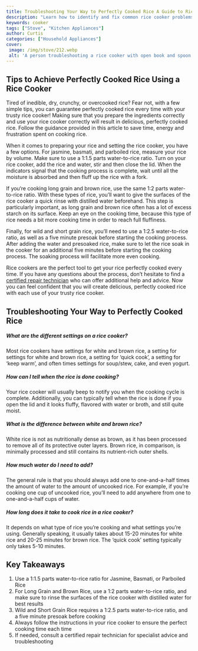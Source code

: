 ```yaml
---
title: Troubleshooting Your Way to Perfectly Cooked Rice A Guide to Rice Cooker Success
description: "Learn how to identify and fix common rice cooker problems in order to make perfectly cooked rice every time Get all the tips and tricks you need right here"
keywords: cooker
tags: ["Stove", "Kitchen Appliances"]
author: Curtis
categories: ["Household Appliances"]
cover: 
 image: /img/stove/212.webp
 alt: 'A person troubleshooting a rice cooker with open book and spoon in hand'
---
```

## Tips to Achieve Perfectly Cooked Rice Using a Rice Cooker

Tired of inedible, dry, crunchy, or overcooked rice? Fear not, with a few simple tips, you can guarantee perfectly cooked rice every time with your trusty rice cooker! Making sure that you prepare the ingredients correctly and use your rice cooker correctly will result in delicious, perfectly cooked rice. Follow the guidance provided in this article to save time, energy and frustration spent on cooking rice. 

When it comes to preparing your rice and setting the rice cooker, you have a few options. For jasmine, basmati, and parboiled rice, measure your rice by volume. Make sure to use a 1:1.5 parts water-to-rice ratio. Turn on your rice cooker, add the rice and water, stir and then close the lid. When the indicators signal that the cooking process is complete, wait until all the moisture is absorbed and then fluff up the rice with a fork.

If you‘re cooking long grain and brown rice, use the same 1:2 parts water-to-rice ratio. With these types of rice, you’ll want to give the surfaces of the rice cooker a quick rinse with distilled water beforehand. This step is particularly important, as long grain and brown rice often has a lot of excess starch on its surface. Keep an eye on the cooking time, because this type of rice needs a bit more cooking time in order to reach full fluffiness.

Finally, for wild and short grain rice, you’ll need to use a 1:2.5 water-to-rice ratio, as well as a five minute presoak before starting the cooking process. After adding the water and presoaked rice, make sure to let the rice soak in the cooker for an additional five minutes before starting the cooking process. The soaking process will facilitate more even cooking.

Rice cookers are the perfect tool to get your rice perfectly cooked every time. If you have any questions about the process, don’t hesitate to find a [certified repair technician](./pages/appliance-repair-technicians) who can offer additional help and advice. Now you can feel confident that you will create delicious, perfectly cooked rice with each use of your trusty rice cooker.

## Troubleshooting Your Way to Perfectly Cooked Rice

##### What are the different settings on a rice cooker?
Most rice cookers have settings for white and brown rice, a setting for settings for white and brown rice, a setting for ‘quick cook’, a setting for ‘keep warm’, and often times settings for soup/stew, cake, and even yogurt.

##### How can I tell when the rice is done cooking?
Your rice cooker will usually beep to notify you when the cooking cycle is complete. Additionally, you can typically tell when the rice is done if you open the lid and it looks fluffy, flavored with water or broth, and still quite moist.

##### What is the difference between white and brown rice?
White rice is not as nutritionally dense as brown, as it has been processed to remove all of its protective outer layers. Brown rice, in comparison, is minimally processed and still contains its nutrient-rich outer shells.

##### How much water do I need to add?
The general rule is that you should always add one to one-and-a-half times the amount of water to the amount of uncooked rice. For example, if you’re cooking one cup of uncooked rice, you’ll need to add anywhere from one to one-and-a-half cups of water.

##### How long does it take to cook rice in a rice cooker?
It depends on what type of rice you’re cooking and what settings you’re using. Generally speaking, it usually takes about 15-20 minutes for white rice and 20-25 minutes for brown rice. The ‘quick cook’ setting typically only takes 5-10 minutes.

## Key Takeaways 
1. Use a 1:1.5 parts water-to-rice ratio for Jasmine, Basmati, or Parboiled Rice
2. For Long Grain and Brown Rice, use a 1:2 parts water-to-rice ratio, and make sure to rinse the surfaces of the rice cooker with distilled water for best results
3. Wild and Short Grain Rice requires a 1:2.5 parts water-to-rice ratio, and a five minute presoak before cooking
4. Always follow the instructions in your rice cooker to ensure the perfect cooking time each time
5. If needed, consult a certified repair technician for specialist advice and troubleshooting
